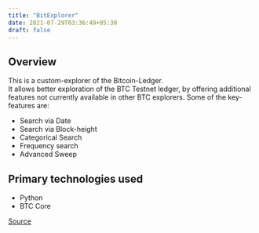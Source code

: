 ```yaml
---
title: "BitExplorer"
date: 2021-07-29T03:36:49+05:30
draft: false
---
```


## Overview  
This is a custom-explorer of the Bitcoin-Ledger.  
It allows better exploration of the BTC Testnet ledger, by offering additional features not currently available in other BTC explorers. Some of the key-features are:  
- Search via Date
- Search via Block-height
- Categorical Search
- Frequency search
- Advanced Sweep

## Primary technologies used
- Python
- BTC Core


[Source](https://github.com/sert121/BitExplorer)